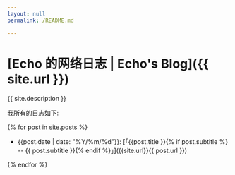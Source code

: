 ```yaml
---
layout: null
permalink: /README.md

---
```

[Echo 的网络日志 | Echo's Blog]({{ site.url }})
=========

{{ site.description }}


我所有的日志如下:

{% for post in site.posts %}

* {{post.date | date: "%Y/%m/%d"}}: [「{{post.title }}{% if post.subtitle %} -- {{ post.subtitle }}{% endif %}」]({{site.url}}{{ post.url }})

{% endfor %}

